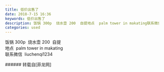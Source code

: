 ```yaml
---
title: 低价出售了
date: 2018-7-15 16:36
keywords: 低价出售了
description: 饭锅 300p  烧水壶 200  自提地点  palm tower in makating联系微信  liuchenqi1234
categories: used
---
```

<td class="t_f" id="postmessage_1514944">

饭锅 300p  烧水壶 200  自提<br/>
<img alt="" border="0" class="zoom" data-cf-modified-aae882d50114236f99900ae4-="" file="http://www.flw.ph/data/appbyme/upload/image/201807/15/5BelkPSotKLs.jpg" id="aimg_ShvsK" lazyloadthumb="1" onclick="" onmouseover="" src="http://www.flw.ph/data/appbyme/upload/image/201807/15/5BelkPSotKLs.jpg"/><br/>
<img alt="" border="0" class="zoom" data-cf-modified-aae882d50114236f99900ae4-="" file="http://www.flw.ph/data/appbyme/upload/image/201807/15/rNgP5ZXdbnj7.jpg" id="aimg_I5X00" lazyloadthumb="1" onclick="" onmouseover="" src="http://www.flw.ph/data/appbyme/upload/image/201807/15/rNgP5ZXdbnj7.jpg"/><br/>
地点  palm tower in makating<br/>
联系微信  liuchenqi1234<br/>
</td>
###### 转载自[菲龙网]